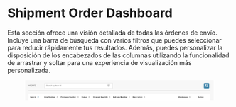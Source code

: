 # Shipment Order Dashboard

Esta sección ofrece una visión detallada de todas las órdenes de envío. Incluye una barra de búsqueda con varios filtros que puedes seleccionar para reducir rápidamente tus resultados. Además, puedes personalizar la disposición de los encabezados de las columnas utilizando la funcionalidad de arrastrar y soltar para una experiencia de visualización más personalizada.

<figure><img src="../../.gitbook/assets/shipment-order-dashboard.png" alt=""><figcaption></figcaption></figure>
